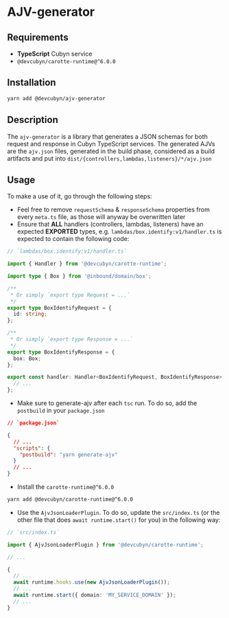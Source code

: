 # AJV-generator

## Requirements

- **TypeScript** Cubyn service
- `@devcubyn/carotte-runtime@^6.0.0`

## Installation

```bash
yarn add @devcubyn/ajv-generator
```

## Description

The `ajv-generator` is a library that generates a JSON schemas for both request and response in Cubyn TypeScript services. The generated AJVs are the `ajv.json` files, generated in the build phase, considered as a build artifacts and put into `dist/{controllers,lambdas,listeners}/*/ajv.json`

## Usage

To make a use of it, go through the following steps:

- Feel free to remove `requestSchema` & `responseSchema` properties from every `meta.ts` file, as those will anyway be overwritten later
- Ensure that **ALL** handlers (controllers, lambdas, listeners) have an expected **EXPORTED** types, e.g. `lambdas/box.identify:v1/handler.ts` is expected to contain the following code:

```typescript
// `lambdas/box.identify:v1/handler.ts`

import { Handler } from '@devcubyn/carotte-runtime';

import type { Box } from '@inbound/domain/box';

/**
 * Or simply `export type Request = ...`
 */
export type BoxIdentifyRequest = {
  id: string;
};

/**
 * Or simply `export type Response = ...`
 */
export type BoxIdentifyResponse = {
  box: Box;
};

export const handler: Handler<BoxIdentifyRequest, BoxIdentifyResponse> = async () => {
  // ...
};
```

- Make sure to generate-ajv after each `tsc` run. To do so, add the `postbuild` in your `package.json`

```json
// `package.json`

{
  // ...
  "scripts": {
    "postbuild": "yarn generate-ajv"
  }
  // ...
}
```

- Install the `carotte-runtime@^6.0.0`

```bash
yarn add @devcubyn/carotte-runtime@^6.0.0
```

- Use the `AjvJsonLoaderPlugin`. To do so, update the `src/index.ts` (or the other file that does `await runtime.start()` for you) in the following way:

```typescript
// `src/index.ts`

import { AjvJsonLoaderPlugin } from '@devcubyn/carotte-runtime';

// ...

{
  // ...
  await runtime.hooks.use(new AjvJsonLoaderPlugin());
  // ...
  await runtime.start({ domain: 'MY_SERVICE_DOMAIN' });
  // ...
}
```
